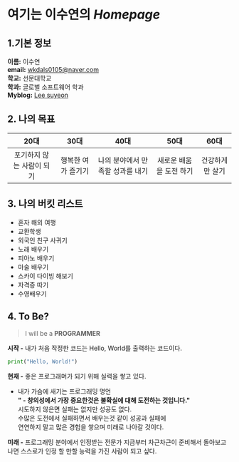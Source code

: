 # **여기는 이수연의** _Homepage_  
## **1.기본 정보**  

**이름:** 이수연  
**email:** wkdals0105@naver.com  
**학교:** 선문대학교   
**학과:** 글로벌 소프트웨어 학과   
**Myblog:** [Lee suyeon](https://m.blog.naver.com/PostList.nhn?blogId=wkdals0105) 


## **2. 나의 목표**  

|  20대  |  30대  |  40대  |  50대  |  60대  |
|:------:|:------:|:------:|:------:|:------:|
|포기하지 않는 사람이 되기|행복한 여가 즐기기|나의 분야에서 만족할 성과를 내기|새로운 배움을 도전 하기|건강하게만 살기|  


## **3. 나의 버킷 리스트**

- 혼자 해외 여행  
- 교환학생  
- 외국인 친구 사귀기  
- 노래 배우기  
- 피아노 배우기  
- 마술 배우기  
- 스카이 다이빙 해보기  
- 자격증 따기  
- 수영배우기


## **4. To Be?**

> I will be a **PROGRAMMER**  

**시작 -** 내가 처음 작정한 코드는 Hello, World를 출력하는 코드이다.
```python
print("Hello, World!")  
```  

**현재 -** 좋은 프로그래머가 되기 위해 실력을 쌓고 있다.   
- 내가 가슴에 새기는 프로그래밍 명언  
**" - 창의성에서 가장 중요한것은 불확실에 대해 도전하는 것입니다."**  
시도하지 않은면 실패는 없지만 성공도 없다.  
수많은 도전에서 실패하면서 배우는것 같이 성공과 실패에   
연연하지 말고 많은 경험을 쌓으며 미래로 나아갈 것이다.  

**미래 -** 프로그래밍 분야에서 인정받는 전문가 
지금부터 차근차근이 준비해서 돌아보고 나면 스스로가 인정 할 만할 능력을 가진 사람이 되고 싶다.

